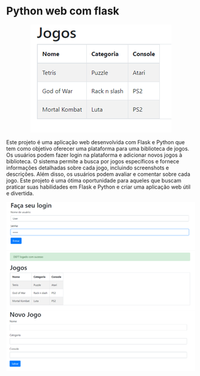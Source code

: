 # Python web com flask

<p align="center">  
   <img src="f1.png">
</p>

Este projeto é uma aplicação web desenvolvida com Flask e Python que tem como objetivo oferecer uma plataforma para uma biblioteca de jogos. Os usuários podem fazer login na plataforma e adicionar novos jogos à biblioteca. O sistema permite a busca por jogos específicos e fornece informações detalhadas sobre cada jogo, incluindo screenshots e descrições. Além disso, os usuários podem avaliar e comentar sobre cada jogo. Este projeto é uma ótima oportunidade para aqueles que buscam praticar suas habilidades em Flask e Python e criar uma aplicação web útil e divertida.

<p align="center">  
  <img src="f3.png">
  <img src="f4.png">
  <img src="f2.png">
</p>
